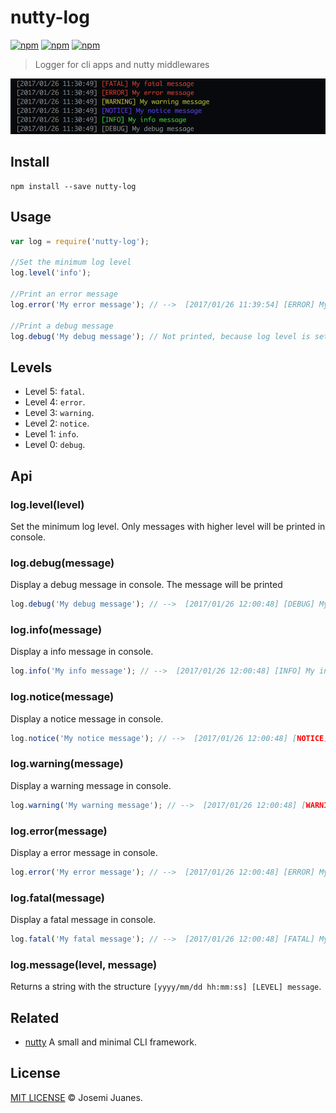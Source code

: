 # nutty-log

[![npm](https://img.shields.io/npm/v/nutty-log.svg?style=flat-square)](https://www.npmjs.com/package/nutty-log)
[![npm](https://img.shields.io/npm/dt/nutty-log.svg?style=flat-square)](https://www.npmjs.com/package/nutty-log)
[![npm](https://img.shields.io/npm/l/nutty-log.svg?style=flat-square)](https://github.com/nuttyjs/nutty-log)

> Logger for cli apps and nutty middlewares  

![Demo](https://raw.githubusercontent.com/nuttyjs/nutty-log/master/media/screenshot.png)

## Install

```
npm install --save nutty-log
```

## Usage

```javascript
var log = require('nutty-log');

//Set the minimum log level
log.level('info');

//Print an error message
log.error('My error message'); // -->  [2017/01/26 11:39:54] [ERROR] My error message

//Print a debug message
log.debug('My debug message'); // Not printed, because log level is set to info or higher.
```

## Levels

- Level 5: `fatal`.
- Level 4: `error`.
- Level 3: `warning`.
- Level 2: `notice`.
- Level 1: `info`.
- Level 0: `debug`.

## Api

### log.level(level)

Set the minimum log level. Only messages with higher level will be printed in console.

### log.debug(message)

Display a debug message in console. The message will be printed

```javascript
log.debug('My debug message'); // -->  [2017/01/26 12:00:48] [DEBUG] My debug message
```

### log.info(message)

Display a info message in console.

```javascript
log.info('My info message'); // -->  [2017/01/26 12:00:48] [INFO] My info message
```

### log.notice(message)

Display a notice message in console.

```javascript
log.notice('My notice message'); // -->  [2017/01/26 12:00:48] [NOTICE] My notice message
```

### log.warning(message)

Display a warning message in console.

```javascript
log.warning('My warning message'); // -->  [2017/01/26 12:00:48] [WARNING] My warning message
```

### log.error(message)

Display a error message in console.

```javascript
log.error('My error message'); // -->  [2017/01/26 12:00:48] [ERROR] My error message
```

### log.fatal(message)

Display a fatal message in console.

```javascript
log.fatal('My fatal message'); // -->  [2017/01/26 12:00:48] [FATAL] My fatal message
```

### log.message(level, message)

Returns a string with the structure `[yyyy/mm/dd hh:mm:ss] [LEVEL] message`.

## Related

- [nutty](https://github.com/nuttyjs/nutty) A small and minimal CLI framework.

## License

[MIT LICENSE](./LICENSE) &copy; Josemi Juanes.
